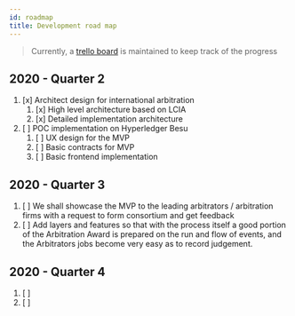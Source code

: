 ```yaml
---
id: roadmap
title: Development road map
---
```


> Currently, a [trello board](https://trello.com/b/qLy1otwG/arbchain) is maintained to keep track of the progress


## 2020 - Quarter 2

1. [x] Architect design for international arbitration
    1. [x] High level architecture based on LCIA
    2. [x] Detailed implementation architecture
2. [ ] POC implementation on Hyperledger Besu
    1. [ ] UX design for the MVP
    2. [ ] Basic contracts for MVP
    3. [ ] Basic frontend implementation

## 2020 - Quarter 3

1. [ ]  We shall showcase the MVP to the leading arbitrators  / arbitration firms with a request to form consortium and get feedback
2. [ ] Add layers and features so that with the process itself a good portion of the Arbitration Award is prepared on the run and flow of events, and the Arbitrators jobs become very easy as to record judgement.

## 2020 - Quarter 4

1. [ ] 
2. [ ] 


[trello board]: https://trello.com/b/arbchain
